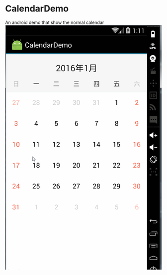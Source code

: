 # CalendarDemo
An android demo that show the normal calendar
![](https://github.com/TChengZ/CalendarDemo/blob/master/gif/moretext.gif)
